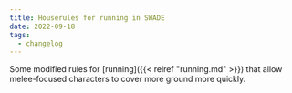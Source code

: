 ```yaml
---
title: Houserules for running in SWADE
date: 2022-09-18
tags:
  - changelog
---
```


Some modified rules for [running]({{< relref "running.md" >}}) that allow melee-focused characters to cover more ground more quickly.
<!--more-->